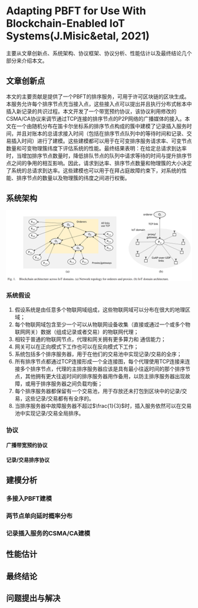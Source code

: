 # Adapting PBFT for Use With Blockchain-Enabled IoT Systems(J.Misic&etal, 2021)

主要从文章创新点、系统架构、协议框架、协议分析、性能估计以及最终结论几个部分来介绍本文。

## 文章创新点

本文的主要贡献是提供了一个PBFT的排序服务，可用于许可区块链的区块生成。本服务允许每个排序节点充当接入点，这些接入点可以提出并且执行分布式帐本中插入新记录的共识过程。本文开发了一个带宽预约协议，该协议利用修改的CSMA/CA协议来调节通过TCP连接的排序节点的P2P网络的广播媒体的接入。本文在一个由随机分布在笛卡尔坐标系的排序节点构成的簇中建模了记录插入服务时间，并且对账本的总请求接入时间（包括在排序节点队列中的等待时间和记录、交易插入时间）进行了建模。这些建模都可以用于在可变排序服务请求率、可变节点数量和可变物理簇纬度下评估系统的性能。最终结果表明：在给定总请求到达率时，当增加排序节点数量时，降低排队节点的队列中请求等待的时间与提升排序节点之间的争用的相互影响。因此，请求到达率、排序节点数量和物理簇的大小决定了系统的总请求到达率。这些建模也可以用于在拜占庭故障约束下，对系统的性能、排序节点的数量以及物理簇的纬度之间进行权衡。

## 系统架构

![Blockchain Architecture](./pics8/Figure_1.png)

### 系统假设

1. 假设系统是由任意多个物联网域组成，这些物联网域可以分布在很大的地理区域；
2. 每个物联网域包含至少一个可以从物联网设备收集（直接或通过一个或多个物联网网关）数据（组成记录或者交易）的物联网代理；
3. 相较于普通的物联网节点，代理和网关拥有更多算力和 通信能力；
4. 网关可以在正向模式下工作也可以在反向模式下工作；
5. 系统包括多个排序服务器，用于在他们的交易池中实现记录/交易的全序；
6. 所有排序节点都通过TCP连接形成一个全连接图，每个代理使用TCP连接来连接多个排序节点，代理的主排序服务器应该是具有最小往返时间的那个排序节点，其他拥有更大往返时间的排序服务器用作备用，以防主排序服务器出现故障，或用于排序服务器之间负载均衡；
7. 每个排序服务器都保留有一个交易池，用于存放还未打包到区块中的记录/交易，这些记录/交易都有有全序的。
8. 当排序服务器中故障服务器不超过$\frac{1}{3}$时，插入服务依然可以在交易池中实现记录/交易全局排序。

### 协议

#### 广播带宽预约协议
   


#### 记录/交易排序协议

## 建模分析

### 多接入PBFT建模

### 两节点单向延时概率分布

### 记录插入服务的CSMA/CA建模




## 性能估计

## 最终结论

## 问题提出与解决